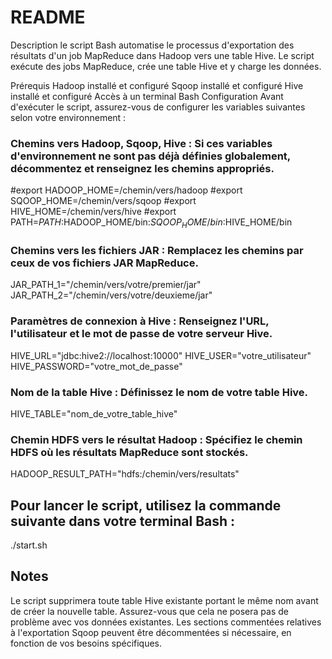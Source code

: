 # README 

Description
le script Bash automatise le processus d'exportation des résultats d'un job MapReduce dans Hadoop vers une table Hive. Le script exécute des jobs MapReduce, crée une table Hive et y charge les données.

Prérequis
Hadoop installé et configuré
Sqoop installé et configuré
Hive installé et configuré
Accès à un terminal Bash
Configuration
Avant d'exécuter le script, assurez-vous de configurer les variables suivantes selon votre environnement :

### Chemins vers Hadoop, Sqoop, Hive : Si ces variables d'environnement ne sont pas déjà définies globalement, décommentez et renseignez les chemins appropriés.

#export HADOOP_HOME=/chemin/vers/hadoop
#export SQOOP_HOME=/chemin/vers/sqoop
#export HIVE_HOME=/chemin/vers/hive
#export PATH=$PATH:$HADOOP_HOME/bin:$SQOOP_HOME/bin:$HIVE_HOME/bin

### Chemins vers les fichiers JAR : Remplacez les chemins par ceux de vos fichiers JAR MapReduce.

JAR_PATH_1="/chemin/vers/votre/premier/jar" 
JAR_PATH_2="/chemin/vers/votre/deuxieme/jar"

### Paramètres de connexion à Hive : Renseignez l'URL, l'utilisateur et le mot de passe de votre serveur Hive.

HIVE_URL="jdbc:hive2://localhost:10000"
HIVE_USER="votre_utilisateur"
HIVE_PASSWORD="votre_mot_de_passe"

### Nom de la table Hive : Définissez le nom de votre table Hive.

HIVE_TABLE="nom_de_votre_table_hive"

### Chemin HDFS vers le résultat Hadoop : Spécifiez le chemin HDFS où les résultats MapReduce sont stockés.

HADOOP_RESULT_PATH="hdfs:/chemin/vers/resultats"

## Pour lancer le script, utilisez la commande suivante dans votre terminal Bash :

./start.sh


## Notes

Le script supprimera toute table Hive existante portant le même nom avant de créer la nouvelle table. Assurez-vous que cela ne posera pas de problème avec vos données existantes.
Les sections commentées relatives à l'exportation Sqoop peuvent être décommentées si nécessaire, en fonction de vos besoins spécifiques.

